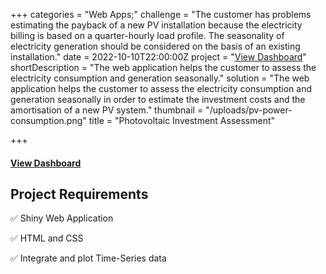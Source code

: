 +++
categories = "Web Apps;"
challenge = "The customer has problems estimating the payback of a new PV installation because the electricity billing is based on a quarter-hourly load profile. The seasonality of electricity generation should be considered on the basis of an existing installation."
date = 2022-10-10T22:00:00Z
project = "[View Dashboard](https://williamtruong.shinyapps.io/power_consumption_pv_app/)"
shortDescription = "The web application helps the customer to assess the electricity consumption and generation seasonally."
solution = "The web application helps the customer to assess the electricity consumption and generation seasonally in order to estimate the investment costs and the amortisation of a new PV system."
thumbnail = "/uploads/pv-power-consumption.png"
title = "Photovoltaic Investment Assessment"

+++
#### [View Dashboard](https://williamtruong.shinyapps.io/power_consumption_pv_app/)

## Project Requirements

✅ Shiny Web Application

✅ HTML and CSS

✅ Integrate and plot Time-Series data